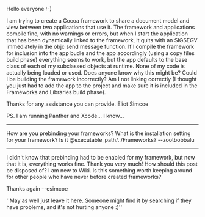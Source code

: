 

Hello everyone :-)

I am trying to create a Cocoa framework to share a document model and view between two applications that use it. The framework and applications compile fine, with no warnings or errors, but when I start the application that has been dynamically linked to the framework, it quits with an SIGSEGV immediately in the objc send message function. If I compile the framework for inclusion into the app budle and the app accordingly (using a copy files build phase) everything seems to work, but the app defaults to the base class of each of my subclassed objects at runtime. None of my code is actually being loaded or used.  Does anyone know why this might be? Could I be building the framework incorrectly? Am I not linking correctly (I thought you just had to add the app to the project and make sure it is included in the Frameworks and Libraries build phase).

Thanks for any assistance you can provide.
Eliot Simcoe

PS. I am running Panther and Xcode... I know...

----

How are you prebinding your frameworks? What is the installation setting for your framework? Is it @executable_path/../Frameworks? --zootbobbalu

----

I didn't know that prebinding had to be enabled for my framework, but now that it is, everything works fine. Thank you very much!
How should this post be disposed of? I am new to Wiki. Is this something worth keeping around for other people who have never before created frameworks?

Thanks again --esimcoe

''May as well just leave it here. Someone might find it by searching if they have problems, and it's not hurting anyone :)''